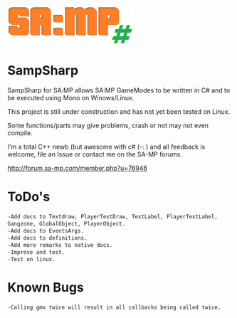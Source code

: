 ![](https://raw.githubusercontent.com/ikkentim/SampSharp/master/SampSharp.png)

SampSharp
======
SampSharp for SA:MP allows SA:MP GameModes to be written in C# and to be executed using Mono on Winows/Linux.

This project is still under construction and has not yet been tested on Linux.

Some functions/parts may give problems, crash or not may not even compile.

I'm a total C++ newb (but awesome with c# (-: ) and all feedback is welcome, file an Issue or contact me on the SA-MP forums.

http://forum.sa-mp.com/member.php?u=76946

ToDo's
======
	-Add docs to Textdraw, PlayerTextDraw, TextLabel, PlayerTextLabel, Gangzone, GlobalObject, PlayerObject.
    -Add docs to EventsArgs.
    -Add docs to definitions.
    -Add more remarks to native docs.
    -Improve and test.
    -Test on linux.

Known Bugs
======
	-Calling gmx twice will result in all callbacks being called twice.
